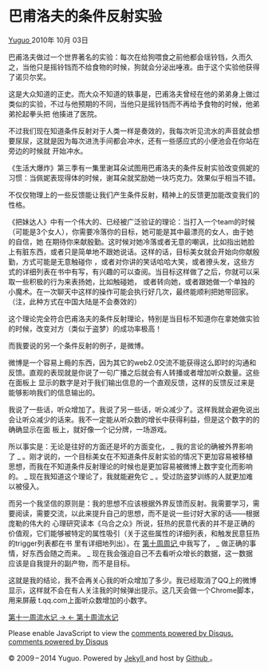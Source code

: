 #  巴甫洛夫的条件反射实验

[ Yuguo ](http://yuguo.us) 2010年 10月 03日

巴甫洛夫做过一个世界著名的实验：每次在给狗喂食之前他都会瑶铃铛，久而久之，当他只是摇铃铛而不给食物的时候，狗就会分泌出唾液。由于这个实验他获得了诺贝尔奖。

这是大众知道的正史。而大众不知道的轶事是，巴甫洛夫曾经在他的弟弟身上做过类似的实验，不过与他预期的不同，当他只是摇铃铛而不再给予食物的时候，他弟弟抡起拳头把
他揍进了医院。

不过我们现在知道条件反射对于人类一样是奏效的，我每次听见流水的声音就会想要尿尿，这就是因为每次进洗手间都会冲水，还有一些感应式的小便池会在你站在旁边的时候就
开始冲水。

《生活大爆炸》第三季有一集里谢耳朵试图用巴甫洛夫的条件反射实验改变佩妮的习惯：当佩妮表现得体的时候，谢耳朵就奖励她一块巧克力。效果似乎相当不错。

不仅仅物理上的一些反馈能让我们产生条件反射，精神上的反馈更加能改变我们的性格。

《把妹达人》中有一个伟大的、已经被广泛验证的理论：当打入一个team的时候（可能是3个女人），你需要冷落你的目标，她可能是其中最漂亮的女人，由于她的自信，她
在期待你来献殷勤。这时候对她冷落或者无意的嘲讽，比如指出她脸上有脏东西，或者只是简单地不跟她说话。这样的话，目标美女就会开始向你献殷勤，方式可能是无意触碰你
，或者对你讲的笑话哈哈大笑，或者撩头发，这些方式的详细列表在书中有写，有兴趣的可以查阅。当目标这样做了之后，你就可以采取一些积极的行为来表扬她，比如触碰她，
或者转向她，或者跟她做一个单独的小魔术。在一次聊天中这样的操作可能会执行好几次，最终能顺利把她带回家。（注，此种方式在中国大陆是不会奏效的）

这个理论完全符合巴甫洛夫的条件反射理论，特别是当目标不知道你在拿她做实验的时候，改变对方（类似于盗梦）的成功率极高！

而我要说的另一个条件反射的例子，是微博。

微博是一个容易上瘾的东西，因为其它的web2.0交流不能获得这么即时的沟通和反馈。直观的表现就是你说了一句广播之后就会有人转播或者增加听众数量。这些在面板上
显示的数字是对于我们输出信息的一个直观反馈，这样的反馈反过来是能够影响我们的信息输出的。

我说了一些话，听众增加了。我说了另一些话，听众减少了。这样我就会避免说出会让听众减少的话来。我不一定能从听众数的增长中获得利益，但是这个数字的的确确显示在面
板上，就好像一个记分牌，一场游戏。

所以事实是：无论是往好的方面还是坏的方面变化， _ 我的言论的确被外界影响了 _
。刚才说的，一个目标美女在不知道条件反射实验的情况下更加容易被移植思想，而我在不知道条件反射理论的时候也是更加容易被微博上数字变化而影响的。 _
现在我知道这个理论了，我就能避免它 _ 。受过防盗梦训练的人就更加难以被侵入。

而另一个我坚信的原则是：我的思想不应该根据外界反馈而反射。我需要学习，需要阅读，需要交流，以此来提升自己的思想，而不是说一些讨好大家的话——根据庞勒的伟大的
心理研究读本《乌合之众》所说，狂热的民意代表的并不是正确的价值观，它们能够被特定的属性吸引（关于这些属性的详细列表，和触发民意狂热的trigger列表都在书
里有详细地列出）。在 [ 第十周周记 ](http://yuguo.us/weblog/week-10/) 中我写了， _ 做正确的事情，好东西会随之而来。
_ 现在我会强迫自己不去看听众增长的数据，这一数据应该是自我提升的副产物，而不是目标。

这就是我的结论，我不会再关心我的听众增加了多少。我已经取消了QQ上的微博显示，这样就不会在有人关注我的时候弹出提示。这几天会做一个Chrome脚本，用来屏蔽
t.qq.com上面听众数增加的小数字。

[ 第十一周流水记 → ](/weblog/week-11/) [ ← 第十周流水记 ](/weblog/week-10/)

Please enable JavaScript to view the [ comments powered by Disqus.
](http://disqus.com/?ref_noscript) [ comments powered by  Disqus
](http://disqus.com)

© 2009 – 2014 Yuguo. Powered by [ Jekyll ](https://github.com/mojombo/jekyll)
and host by [ Github ](https://github.com/yuguo) 。

